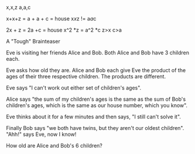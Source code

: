 x,x,z
a,a,c

x+x+z = a + a + c = house
x*x*z != a*a*c 

2x + z = 2a +c = house 
x^2 *z = a^2 *c
z>x
c>a

A "Tough" Brainteaser

Eve is visiting her friends Alice and Bob. Both Alice and Bob have 3 children each.

Eve asks how old they are. Alice and Bob each give Eve the product of the ages of their three respective children. The products are different.

Eve says "I can't work out either set of children's ages".

Alice says "the sum of my children's ages is the same as the sum of Bob's children's ages, which is the same as our house number, which you know".

Eve thinks about it for a few minutes and then says, "I still can't solve it".

Finally Bob says "we both have twins, but they aren't our oldest children". "Ahh!" says Eve, now I know!

How old are Alice and Bob's 6 children?

